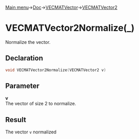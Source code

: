 [Main menu](../../../../Readme.md)->[Doc](../../../VECMATKit.md)->[VECMATVector](../../VECMATVector.md)->[VECMATVector2](../../VECMATVector2.md)

# VECMATVector2Normalize(\_)
Normalize the vector.

## **Declaration**
```C
void VECMATVector2Normalize(VECMATVector2 v)
```


## **Parameter**
**v**\
The vector of size 2 to normalize.

## **Result**
The vector `v` normalized
